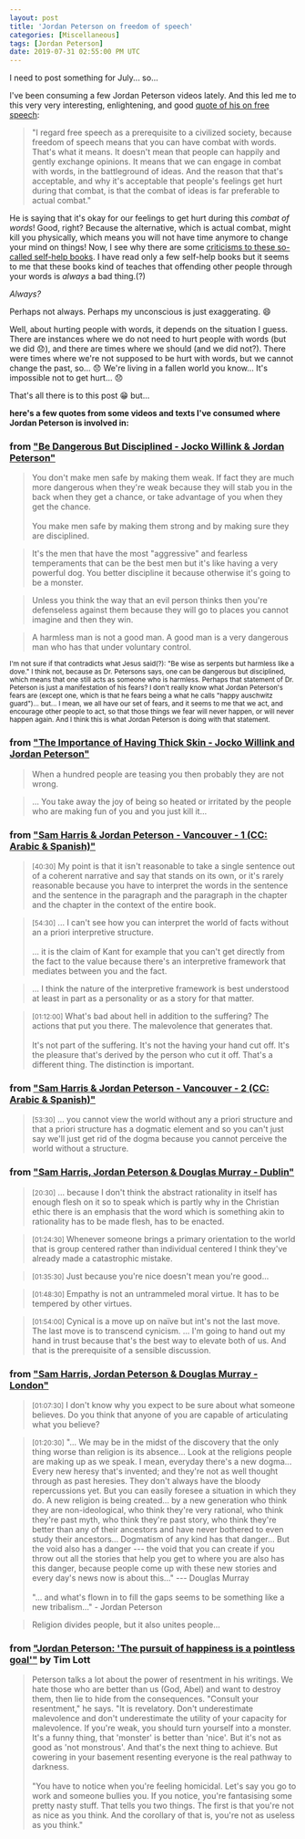 ```yaml
---
layout: post
title: 'Jordan Peterson on freedom of speech'
categories: [Miscellaneous]
tags: [Jordan Peterson]
date: 2019-07-31 02:55:00 PM UTC
---
```


<!-- July 30, 2019 10:15:00 AM Philippine Time  -->
<!-- Updated July 31, 2019 10:25:00 AM Philippine Time  -->
<!-- Updated July 31, 2019 10:55:00 PM Philippine Time  -->

I need to post something for July... so...

I've been consuming a few Jordan Peterson videos lately. And this led me to this very very interesting, enlightening, and good [quote of his on free speech](https://en.wikiquote.org/wiki/Jordan_Peterson):

> "I regard free speech as a prerequisite to a civilized society, because freedom of speech means that you can have combat with words. That's what it means. It doesn't mean that people can happily and gently exchange opinions. It means that we can engage in combat with words, in the battleground of ideas. And the reason that that's acceptable, and why it's acceptable that people's feelings get hurt during that combat, is that the combat of ideas is far preferable to actual combat."

<!--more-->

He is saying that it's okay for our feelings to get hurt during this _combat of words_! Good, right? Because the alternative, which is actual combat, might kill you physically, which means you will not have time anymore to change your mind on things! Now, I see why there are some [criticisms to these so-called self-help books](https://albertmohler.com/2006/07/03/america-should-be-ashamed-of-sham-2/). I have read only a few self-help books but it seems to me that these books kind of teaches that offending other people through your words is _always_ a bad thing.(?)

_Always?_ 

Perhaps not always. Perhaps my unconscious is just exaggerating. :smile:

Well, about hurting people with words, it depends on the situation I guess. There are instances where we do not need to hurt people with words (but we did :disappointed:), and there are times where we should (and we did not?). There were times where we're not supposed to be hurt with words, but we cannot change the past, so... :disappointed: We're living in a fallen world you know... It's impossible not to get hurt... :disappointed: 

That's all there is to this post :grin: but...


**here's a few quotes from some videos and texts I've consumed where Jordan Peterson is involved in:**

### from ["Be Dangerous But Disciplined - Jocko Willink & Jordan Peterson"](https://www.youtube.com/watch?v=a4PS_DhzyDg)


> You don't make men safe by making them weak. If fact they are much more dangerous when they're weak because they will stab you in the back when they get a chance, or take advantage of you when they get the chance.
<br /><br />
You make men safe by making them strong and by making sure they are disciplined.

> It's the men that have the most "aggressive" and fearless temperaments that can be the best men but it's like having a very powerful dog. You better discipline it because otherwise it's going to be a monster.

> Unless you think the way that an evil person thinks then you're defenseless against them because they will go to places you cannot imagine and then they win.

> A harmless man is not a good man. A good man is a very dangerous man who has that under voluntary control.

<small>I'm not sure if that contradicts what Jesus said(?): "Be wise as serpents but harmless like a dove." I think not, because as Dr. Petersons says, one can be dangerous but disciplined, which means that one still acts as someone who is harmless. Perhaps that statement of Dr. Peterson is just a manifestation of his fears? I don't really know what Jordan Peterson's fears are (except one, which is that he fears being a what he calls "happy auschwitz guard")... but... I mean, we all have our set of fears, and it seems to me that we act, and encourage other people to act, so that those things we fear will never happen, or will never happen again. And I think this is what Jordan Peterson is doing with that statement.</small>

### from ["The Importance of Having Thick Skin - Jocko Willink and Jordan Peterson"](https://www.youtube.com/watch?v=futHL4W4E4s)

> When a hundred people are teasing you then probably they are not wrong.

> ... You take away the joy of being so heated or irritated by the people who are making fun of you and you just kill it...


### from ["Sam Harris & Jordan Peterson - Vancouver - 1 (CC: Arabic & Spanish)"](https://www.youtube.com/watch?v=jey_CzIOfYE)



> <small>[40:30]</small> My point is that it isn't reasonable to take a single sentence out of a coherent narrative and say that stands on its own, or it's rarely reasonable because you have to interpret the words in the sentence and the sentence in the paragraph and the paragraph in the chapter and the chapter in the context of the entire book.

> <small>[54:30]</small> ... I can't see how you can interpret the world of facts without an a priori interpretive structure.
<br /><br />
... it is the claim of Kant for example that you can't get directly from the fact to the value because there's an interpretive framework that mediates between you and the fact.

> ... I think the nature of the interpretive framework is best understood at least in part as a personality or as a story for that matter.

> <small>[01:12:00]</small> What's bad about hell in addition to the suffering? The actions that put you there. The malevolence that generates that.
<br /><br />
It's not part of the suffering. It's not the having your hand cut off. It's the pleasure that's derived by the person who cut it off. That's a different thing. The distinction is important.



### from ["Sam Harris & Jordan Peterson - Vancouver - 2 (CC: Arabic & Spanish)"](https://www.youtube.com/watch?v=GEf6X-FueMo)

> <small>[53:30]</small> ... you cannot view the world without any a priori structure and that a priori structure has a dogmatic element and so you can't just say we'll just get rid of the dogma because you cannot perceive the world without a structure.


### from ["Sam Harris, Jordan Peterson & Douglas Murray - Dublin"](https://www.youtube.com/watch?v=PqpYxD71hJU>)

> <small>[20:30]</small> ... because I don't think the abstract rationality in itself has enough flesh on it so to speak which is partly why in the  Christian ethic there is an emphasis that the word which is something akin to rationality has to be made flesh, has to be enacted.

> <small>[01:24:30]</small> Whenever someone brings a primary orientation to the world that is group centered rather than individual centered I think they've already made a catastrophic mistake.

> <small>[01:35:30]</small> Just because you're nice doesn't mean you're good...

> <small>[01:48:30]</small> Empathy is not an untrammeled moral virtue. It has to be tempered by other virtues.

> <small>[01:54:00]</small> Cynical is a move up on naïve but int's not the last move. The last move is to transcend cynicism.
... I'm going to hand out my hand in trust because that's the best way to elevate both of us. And that is the prerequisite of a sensible discussion.



### from ["Sam Harris, Jordan Peterson & Douglas Murray - London"](https://www.youtube.com/watch?v=aALsFhZKg-Q)

> <small>[01:07:30]</small> I don't know why you expect to be sure about what someone believes. Do you think that anyone of you are capable of articulating what you believe?

> <small>[01:20:30]</small> "... We may be in the midst of the discovery that the only thing worse than religion is its absence... Look at the religions people are making up as we speak. I mean, everyday there's a new dogma... Every new heresy that's invented; and they're not as well thought through as past heresies. They don't always have the bloody repercussions yet. But you can easily foresee a situation in which they do. A new religion is being created... by a new generation who think they are non-ideological, who think they're very rational, who think they're past myth, who think they're past story, who think they're better than any of their ancestors and have never bothered to even study their ancestors... Dogmatism of any kind has that danger... But the void also has a danger --- the void that you can create if you throw out all the stories that help you get to where you are also has this danger, because people come up with these new stories and every day's news now is about this..." --- Douglas Murray
<br /><br />
"... and what's flown in to fill the gaps seems to be something like a new tribalism..." - Jordan Peterson


> Religion divides people, but it also unites people...



### from ["Jordan Peterson: 'The pursuit of happiness is a pointless goal'"](https://www.theguardian.com/global/2018/jan/21/jordan-peterson-self-help-author-12-steps-interview) by Tim Lott

> Peterson talks a lot about the power of resentment in his writings. We hate those who are better than us (God, Abel) and want to destroy them, then lie to hide from the consequences. "Consult your resentment," he says. "It is revelatory. Don't underestimate malevolence and don't underestimate the utility of your capacity for malevolence. If you're weak, you should turn yourself into a monster. It's a funny thing, that 'monster' is better than 'nice'. But it's not as good as 'not monstrous'. And that's the next thing to achieve. But cowering in your basement resenting everyone is the real pathway to darkness.
<br /><br />
"You have to notice when you're feeling homicidal. Let's say you go to work and someone bullies you. If you notice, you're fantasising some pretty nasty stuff. That tells you two things. The first is that you're not as nice as you think. And the corollary of that is, you're not as useless as you think."


